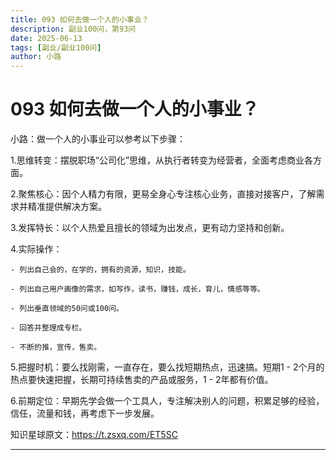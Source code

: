 ```yaml
---
title: 093 如何去做一个人的小事业？
description: 副业100问，第93问
date: 2025-06-13
tags: [副业/副业100问]
author: 小路
---
```


# 093  如何去做一个人的小事业？

小路：做一个人的小事业可以参考以下步骤：

1.思维转变：摆脱职场“公司化”思维，从执行者转变为经营者，全面考虑商业各方面。

2.聚焦核心：因个人精力有限，更易全身心专注核心业务，直接对接客户，了解需求并精准提供解决方案。

3.发挥特长：以个人热爱且擅长的领域为出发点，更有动力坚持和创新。

4.实际操作：

    - 列出自己会的，在学的，拥有的资源，知识，技能。

    - 列出自己用户画像的需求，如写作，读书，赚钱，成长，育儿，情感等等。

    - 列出垂直领域的50问或100问。

    - 回答并整理成专栏。

    - 不断的推，宣传，售卖。

5.把握时机：要么找刚需，一直存在，要么找短期热点，迅速搞。短期1 - 2个月的热点要快速把握，长期可持续售卖的产品或服务，1 - 2年都有价值。

6.前期定位：早期先学会做一个工具人，专注解决别人的问题，积累足够的经验，信任，流量和钱，再考虑下一步发展。

知识星球原文：https://t.zsxq.com/ET5SC

---